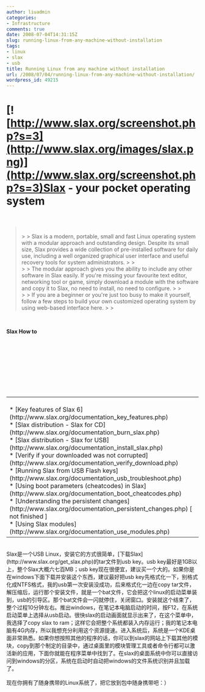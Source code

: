 ```yaml
---
author: liuadmin
categories:
- Infrastructure
comments: true
date: 2008-07-04T14:31:15Z
slug: running-linux-from-any-machine-without-installation
tags:
- linux
- slax
- usb
title: Running Linux from any machine without installation
url: /2008/07/04/running-linux-from-any-machine-without-installation/
wordpress_id: 49215
---
```


# [![http://www.slax.org/screenshot.php?s=3](http://www.slax.org/images/slax.png)](http://www.slax.org/screenshot.php?s=3)Slax - your pocket operating system

<br />

<blockquote><br />
> 
> Slax is a modern, portable, small and fast Linux operating system with a modular approach  and outstanding design. Despite its small size, Slax provides a wide collection  of pre-installed software for daily use, including a well organized graphical  user interface and useful recovery tools for system administrators.
> 
> <br />
> 
> The modular approach gives you the ability to include any other software  in Slax easily. If you're missing your favourite text editor, networking tool  or game, simply download a module with the software and copy it to Slax,  no need to install, no need to configure.
> 
> <br />
> 
> If you are a beginner or you're just too busy to make it yourself, follow  a few steps to build your own customized operating system by using web-based interface here.
> 
> <br /></blockquote>

<br />

**Slax How to**

<br /><br /><table cellpadding="5" cellspacing="0" border="0" width="100%" ><br /><tbody ><br /><tr ><br />
<td ><br />	
* [Key features of Slax 6](http://www.slax.org/documentation_key_features.php)
<br />	
* [Slax distribution - Slax for CD](http://www.slax.org/documentation_burn_slax.php)
<br />	
* [Slax distribution - Slax for USB](http://www.slax.org/documentation_install_slax.php)
<br />	
* [Verify if your downloaded was not corrupted](http://www.slax.org/documentation_verify_download.php)
<br />	
* [Running Slax from USB Flash keys](http://www.slax.org/documentation_usb_troubleshoot.php)
<br />	
* [Using boot parameters (cheatcodes) in Slax](http://www.slax.org/documentation_boot_cheatcodes.php)
<br />	
* [Understanding the persistent changes](http://www.slax.org/documentation_persistent_changes.php) [ not finished ]
<br />	
* [Using Slax modules](http://www.slax.org/documentation_use_modules.php)
<br />
</td><br /></tr><br /></tbody></table><br />Slax是一个USB Linux，安装它的方式很简单，[下载Slax](http://www.slax.org/get_slax.php)的tar文件到usb key。usb key最好是1GB以上，整个Slax大概六七百MB；usb key现在很便宜，建议买一个大的。如果你是在windows下面下载并安装这个东西，建议最好把usb key先格式化一下，别格式化成NTFS格式，我的usb第一次安装没成功，后来格式化一边在copy tar文件，解压缩后，运行那个安装文件，就是一个bat文件，它会把这个linux的启动菜单装到，usb的引导区。那个bat文件会一闪就停住，关闭窗口。安装就这个结束了，整个过程10分钟左右。推出windows，在笔记本电脑启动的时间，按F12，在系统启动菜单上选择从usb启动。很快slax的启动画面就显示出来了，在这个菜单中，我选择了copy slax to ram；这样它会把整个系统都装入内存运行；我的笔记本电脑有4G内存，所以我想充分利用这个资源提速。进入系统后，系统是一个KDE桌面非常熟悉。如果你想按照其他的程序的话，你可以到slax的网站上下载其他的模块，copy到那个制定的目录中，通过桌面里的模块管理工具或者命令行都可以激活新的应用，下面你就能在程序菜单中找到了。在slax的桌面系统中你可以直接访问到windows的分区，系统在启动时自动把windows的文件系统识别并且加载了。<br /><br />现在你拥有了随身携带的Linux系统了，把它放到包中随身携带吧：）
